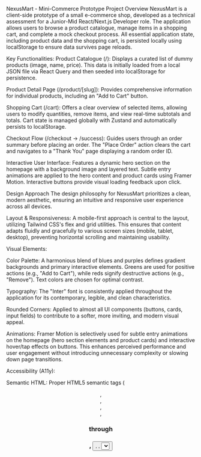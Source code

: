 NexusMart - Mini-Commerce Prototype
Project Overview
NexusMart is a client-side prototype of a small e-commerce shop, developed as a technical assessment for a Junior-Mid React/Next.js Developer role. The application allows users to browse a product catalogue, manage items in a shopping cart, and complete a mock checkout process. All essential application state, including product data and the shopping cart, is persisted locally using localStorage to ensure data survives page reloads.

Key Functionalities:
Product Catalogue (/): Displays a curated list of dummy products (image, name, price). This data is initially loaded from a local JSON file via React Query and then seeded into localStorage for persistence.

Product Detail Page (/product/[slug]): Provides comprehensive information for individual products, including an "Add to Cart" button.

Shopping Cart (/cart): Offers a clear overview of selected items, allowing users to modify quantities, remove items, and view real-time subtotals and totals. Cart state is managed globally with Zustand and automatically persists to localStorage.

Checkout Flow (/checkout → /success): Guides users through an order summary before placing an order. The "Place Order" action clears the cart and navigates to a "Thank You" page displaying a random order ID.

Interactive User Interface: Features a dynamic hero section on the homepage with a background image and layered text. Subtle entry animations are applied to the hero content and product cards using Framer Motion. Interactive buttons provide visual loading feedback upon click.

Design Approach
The design philosophy for NexusMart prioritizes a clean, modern aesthetic, ensuring an intuitive and responsive user experience across all devices.

Layout & Responsiveness: A mobile-first approach is central to the layout, utilizing Tailwind CSS's flex and grid utilities. This ensures that content adapts fluidly and gracefully to various screen sizes (mobile, tablet, desktop), preventing horizontal scrolling and maintaining usability.

Visual Elements:

Color Palette: A harmonious blend of blues and purples defines gradient backgrounds and primary interactive elements. Greens are used for positive actions (e.g., "Add to Cart"), while reds signify destructive actions (e.g., "Remove"). Text colors are chosen for optimal contrast.

Typography: The "Inter" font is consistently applied throughout the application for its contemporary, legible, and clean characteristics.

Rounded Corners: Applied to almost all UI components (buttons, cards, input fields) to contribute to a softer, more inviting, and modern visual appeal.

Animations: Framer Motion is selectively used for subtle entry animations on the homepage (hero section elements and product cards) and interactive hover/tap effects on buttons. This enhances perceived performance and user engagement without introducing unnecessary complexity or slowing down page transitions.

Accessibility (A11y):

Semantic HTML: Proper HTML5 semantic tags (<header>, <nav>, <main>, <section>, <h1> through <h3>, <button>, <label>, <select>) are used to create a logical document structure, improving navigation for assistive technologies.

Image Alt Text: All next/image components include descriptive alt attributes, crucial for screen readers.

Keyboard Navigation: All interactive elements are designed to be fully navigable and operable using only the keyboard (Tab, Enter, Spacebar).

Form Labels: Input fields are correctly associated with <label> tags using htmlFor for enhanced usability and accessibility.

Tools & Techniques
The project strictly adheres to the specified technology stack and incorporates modern React development patterns for robustness and maintainability.

Next.js 14 (App Router): The core framework, leveraging its file-system based routing, Server Components (for metadata generation), and Client Components ('use client') for interactive UI.

React: The primary library for building the user interface with a component-based architecture.

React Query (TanStack Query): Manages server-side data (simulated from local JSON) with features like caching, background re-fetching, and automatic loading/error state management.

Zustand: A lightweight and performant global state management solution, used for the shopping cart. Its persist middleware ensures cart data survives browser refreshes by integrating with localStorage.

Tailwind CSS: A utility-first CSS framework enabling rapid and responsive styling directly within JSX. Custom animations (e.g., fade-in effects) are defined in tailwind.config.js.

TypeScript (Strict Mode): The entire codebase is written in TypeScript with "strict": true enabled in tsconfig.json, enforcing strong typing, minimizing runtime errors, and improving code quality. No any types are used.

Framer Motion: Utilized for declarative and performant UI animations on the homepage.

localStorage: Serves as the persistent data layer for both product catalogue seeding and the shopping cart state.

Linting & Formatting: ESLint and Prettier configurations are set up to ensure consistent code style and adherence to best practices, contributing to a clean and maintainable codebase.

Testing (Strategy): While not fully implemented in this prototype, a comprehensive testing strategy would include:

Unit Tests: Using Jest and React Testing Library for isolated testing of productService, cartStore logic, and small, pure components.

Component Tests: Using Jest and React Testing Library to verify component rendering, interactions, and data display (e.g., Header, ProductCard, CartPage).

End-to-End (E2E) Tests: Using Playwright for happy-path scenarios, simulating full user flows (e.g., browsing, adding to cart, checkout, order placement) across the deployed application.

SEO Strategy
SEO considerations are integrated using Next.js's native features to enhance discoverability and presentation in search results.

Metadata API:

Global Metadata: Defined in src/app/layout.tsx for site-wide title and description.

Page-Specific Metadata: Each primary route (Catalogue, Cart, Checkout, Success) has its own metadata export in its respective layout.tsx (for server components).

Dynamic Metadata: For the Product Detail page (/product/[slug]), an async function generateMetadata() within src/app/product/[slug]/layout.tsx dynamically generates unique titles, descriptions, Open Graph (og:) tags, and Twitter card (twitter:) tags based on the specific product data. This ensures rich snippets and accurate social media previews.

Image Optimization (next/image): All images are served via Next.js's Image component, which automatically handles:

Responsive Sizing & Optimization: Images are resized, optimized, and delivered in modern formats (e.g., WebP) tailored to the user's device.

Lazy Loading: Images outside the initial viewport are loaded on demand, improving initial page load performance.

priority Attribute: Applied to critical images (like the hero background) to ensure they are loaded with high priority, preventing Cumulative Layout Shift (CLS).

Favicon: A custom favicon (icon.png or favicon.ico) is placed in the src/app directory, allowing browsers to display the NexusMart logo in the tab header.

Error-Handling Technique
A robust error handling mechanism is in place to provide a resilient and user-friendly application.

Error Boundaries: A global ErrorBoundary component (src/components/ErrorBoundary.tsx) is wrapped around the application's main content in src/app/layout.tsx. This component gracefully catches JavaScript errors in the React rendering tree, preventing the entire application from crashing. Instead, it displays a user-friendly fallback UI. In development, it provides detailed error information, and in a production environment, it's designed to integrate with external error monitoring services.

Component-Level Error States:

React Query: Leverages isLoading and isError states to display contextual loading indicators and error messages for data fetching operations, providing immediate feedback to the user.

Conditional Rendering: Pages like the Cart and Checkout intelligently check for empty states (e.g., an empty cart) and guide the user with appropriate messages and navigation options.

Event Handler Error Management: Standard JavaScript try...catch blocks are used within event handlers (e.g., "Add to Cart" clicks) to gracefully manage potential errors during user interactions, preventing unexpected failures and ensuring a smoother experience.

Getting Started (Local Development)
Follow these steps to set up and run the NexusMart project on your local machine.

Prerequisites
Node.js: Version 18.x or higher (LTS recommended). You can download it from nodejs.org.

npm (Node Package Manager) or Yarn or pnpm: Comes bundled with Node.js.

Installation
Clone the Repository:
First, clone the project repository to your local machine using Git:

git clone https://github.com/arinde/mini-ecommerce.git

Replace https://github.com/arinde/mini-ecommerce.git with the actual URL of your GitHub repository.

Navigate to the Project Directory:
Change into the newly created project directory:

cd mini-commerce-app

Install Dependencies:
Install all the necessary project dependencies:

npm install
# or if you use Yarn:
# yarn install
# or if you use pnpm:
# pnpm install

Running the Development Server
Start the Development Server:
Once the dependencies are installed, you can start the Next.js development server:

npm run dev
# or if you use Yarn:
# yarn dev
# or if you use pnpm:
# pnpm dev

Open in Browser:
The application will typically be available at http://localhost:3000. Open this URL in your web browser to view the NexusMart prototype.

Building for Production (Optional)
To build the application for production, you can use:

npm run build
# or yarn build
# or pnpm build

This will create an optimized build of your application in the .next directory.

Running in Production Mode (Optional)
After building, you can start the production server:

npm run start
# or yarn start
# or pnpm start

This will serve the optimized production build.